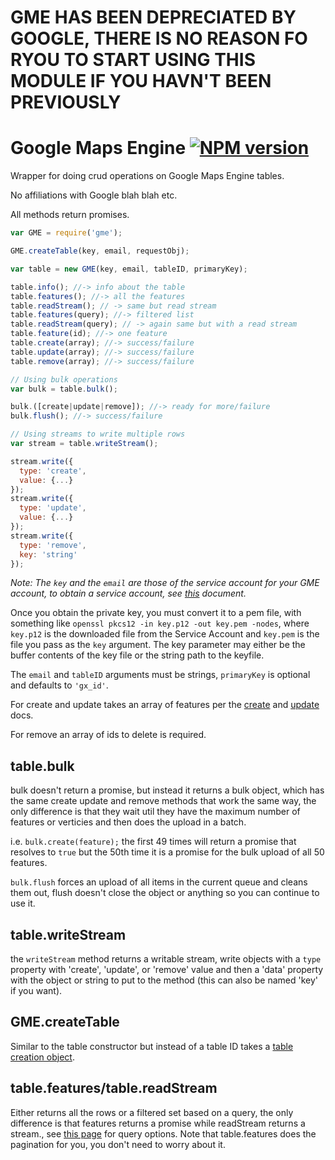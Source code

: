 # GME HAS BEEN DEPRECIATED BY GOOGLE, THERE IS NO REASON FO RYOU TO START USING THIS MODULE IF YOU HAVN'T BEEN PREVIOUSLY

Google Maps Engine [![NPM version](https://badge.fury.io/js/gme.svg)](http://badge.fury.io/js/gme)
======

Wrapper for doing crud operations on Google Maps Engine tables.

No affiliations with Google blah blah etc.

All methods return promises.

```javascript
var GME = require('gme');

GME.createTable(key, email, requestObj);

var table = new GME(key, email, tableID, primaryKey);

table.info(); //-> info about the table
table.features(); //-> all the features
table.readStream(); // -> same but read stream
table.features(query); //-> filtered list
table.readStream(query); // -> again same but with a read stream
table.feature(id); //-> one feature
table.create(array); //-> success/failure
table.update(array); //-> success/failure
table.remove(array); //-> success/failure

// Using bulk operations
var bulk = table.bulk();

bulk.([create|update|remove]); //-> ready for more/failure
bulk.flush(); //-> success/failure

// Using streams to write multiple rows
var stream = table.writeStream();

stream.write({
  type: 'create',
  value: {...}
});
stream.write({
  type: 'update',
  value: {...}
});
stream.write({
  type: 'remove',
  key: 'string'
});
```

_Note: The `key` and the `email` are those of the service account for your GME account, to obtain a service account,
see [this](https://developers.google.com/maps-engine/documentation/oauth/serviceaccount) document._

Once you obtain the private key, you must convert it to a pem file, with something like `openssl pkcs12 -in key.p12 -out key.pem -nodes`, where `key.p12` is the downloaded file from the Service Account and `key.pem` is the file you pass as the `key` argument. The key parameter may either be the buffer contents of the key file or the string path to the keyfile.

The `email` and `tableID` arguments must be strings, `primaryKey` is optional and defaults to `'gx_id'`.


For create and update takes an array of features per the [create](https://developers.google.com/maps-engine/documentation/feature-create) and [update](https://developers.google.com/maps-engine/documentation/feature-update) docs.

For remove an array of ids to delete is required.

## table.bulk

bulk doesn't return a promise, but instead it returns a bulk object, which has the same create update and remove methods that work the same way, the only difference is that they wait util they have the maximum number of features or verticies and then does the upload in a batch.

i.e. `bulk.create(feature);` the first 49 times will return a promise that resolves to `true` but the 50th time it is a promise for the bulk upload of all 50 features.

`bulk.flush` forces an upload of all items in the current queue and cleans them out, flush doesn't close the object or anything so you can continue to use it.

## table.writeStream

the `writeStream` method returns a writable stream, write objects with a `type` property with 'create', 'update', or 'remove' value and then a 'data' property with the object or string to put to the method (this can also be named 'key' if you want).

## GME.createTable

Similar to the table constructor but instead of a table ID takes a [table creation object](https://developers.google.com/maps-engine/documentation/table-create#table_create_requests).


## table.features/table.readStream

Either returns all the rows or a filtered set based on a query, the only difference is that features returns a promise while readStream returns a stream., see [this page](https://developers.google.com/maps-engine/documentation/read#queries) for query options. Note that table.features does the pagination for you, you don't need to worry about it.
